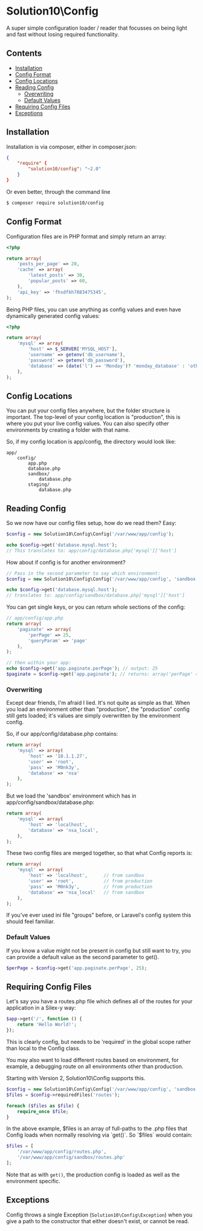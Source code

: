 # Solution10\Config

A super simple configuration loader / reader that focusses on being light and fast
without losing required functionality.

## Contents

- [Installation](#installation)
- [Config Format](#config-format)
- [Config Locations](#config-locations)
- [Reading Config](#reading-config)
    - [Overwriting](#overwriting)
    - [Default Values](#default-values)
- [Requiring Config Files](#requiring-config-files)
- [Exceptions](#exceptions)

## Installation

Installation is via composer, either in composer.json:

```json
{
    "require" {
        "solution10/config": "~2.0"
    }
}
```

Or even better, through the command line

```sh
$ composer require solution10/config
```

## Config Format

Configuration files are in PHP format and simply return an array:

```php
<?php

return array(
    'posts_per_page' => 20,
    'cache' => array(
        'latest_posts' => 30,
        'popular_posts' => 60,
    ),
    'api_key' => 'fhsdfkh7883475345',
);
```

Being PHP files, you can use anything as config values and even have dynamically
generated config values:

```php
<?php

return array(
    'mysql' => array(
        'host' => $_SERVER['MYSQL_HOST'],
        'username' => getenv('db_username'),
        'password' => getenv('db_password'),
        'database' => (date('l') == 'Monday')? 'monday_database' : 'other_database',
    ),
);
```

## Config Locations

You can put your config files anywhere, but the folder structure is important. The top-level
of your config location is "production", this is where you put your live config values. You
can also specify other environments by creating a folder with that name.

So, if my config location is app/config, the directory would look like:

    app/
        config/
            app.php
            database.php
            sandbox/
                database.php
            staging/
                database.php

## Reading Config

So we now have our config files setup, how do we read them? Easy:

```php
$config = new Solution10\Config\Config('/var/www/app/config');

echo $config->get('database.mysql.host');
// This translates to: app/config/database.php['mysql']['host']
```

How about if config is for another environment?

```php
// Pass in the second parameter to say which environment:
$config = new Solution10\Config\Config('/var/www/app/config', 'sandbox');

echo $config->get('database.mysql.host');
// translates to: app/config/sandbox/database.php['mysql']['host']
```

You can get single keys, or you can return whole sections of the config:

```php
// app/config/app.php
return array(
    'paginate' => array(
        'perPage' => 25,
        'queryParam' => 'page'
    ),
);

// then within your app:
echo $config->get('app.paginate.perPage'); // output: 25
$paginate = $config->get('app.paginate'); // returns: array('perPage' => 25, 'queryParam' => 'page')
```

### Overwriting

Except dear friends, I'm afraid I lied. It's not quite as simple as that.
When you load an environment other than "production", the "production" config
still gets loaded; it's values are simply overwritten by the environment config.

So, if our app/config/database.php contains:

```php
return array(
    'mysql' => array(
        'host' => '10.1.1.27',
        'user' => 'root',
        'pass' => 'M0nk3y',
        'database' => 'nsa'
    ),
);
```

But we load the 'sandbox' environment which has in app/config/sandbox/database.php:

```php
return array(
    'mysql' => array(
        'host' => 'localhost',
        'database' => 'nsa_local',
    ),
);
```

These two config files are merged together, so that what Config reports is:

```php
return array(
    'mysql' => array(
        'host' => 'localhost',      // from sandbox
        'user' => 'root',           // from production
        'pass' => 'M0nk3y',         // from production
        'database' => 'nsa_local'   // from sandbox
    ),
);
```

If you've ever used ini file "groups" before, or Laravel's config system this should
feel familiar.

### Default Values

If you know a value might not be present in config but still want to try, you can
provide a default value as the second parameter to get().

```php
$perPage = $config->get('app.paginate.perPage', 25);
```

## Requiring Config Files

Let's say you have a routes.php file which defines all of the routes for your application
in a Silex-y way:

```php
$app->get('/', function () {
    return 'Hello World!';
});
```

This is clearly config, but needs to be 'required' in the global scope rather than local
to the Config class.

You may also want to load different routes based on environment, for example, a debugging
route on all environments other than production.

Starting with Version 2, Solution10\Config supports this.

```php
$config = new Solution10\Config\Config('/var/www/app/config', 'sandbox');
$files = $config->requiredFiles('routes');

foreach ($files as $file) {
    require_once $file;
}
```

In the above example, $files is an array of full-paths to the .php files that Config loads
when normally resolving via `get()`. So `$files` would contain:

```php
$files = [
    '/var/www/app/config/routes.php',
    '/var/www/app/config/sandbox/routes.php'
];
```

Note that as with `get()`, the production config is loaded as well as the environment specific.

## Exceptions

Config throws a single Exception (`Solution10\Config\Exception`) when you give a path
to the constructor that either doesn't exist, or cannot be read.
